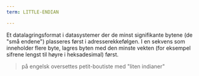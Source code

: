 ```yaml
---
term: LITTLE-ENDIAN

---
```

Et datalagringsformat i datasystemer der de minst signifikante bytene (de "små endene") plasseres først i adresserekkefølgen. I en sekvens som inneholder flere byte, lagres byten med den minste vekten (for eksempel sifrene lengst til høyre i heksadesimal) først.

> på engelsk oversettes petit-boutiste med "liten indianer"